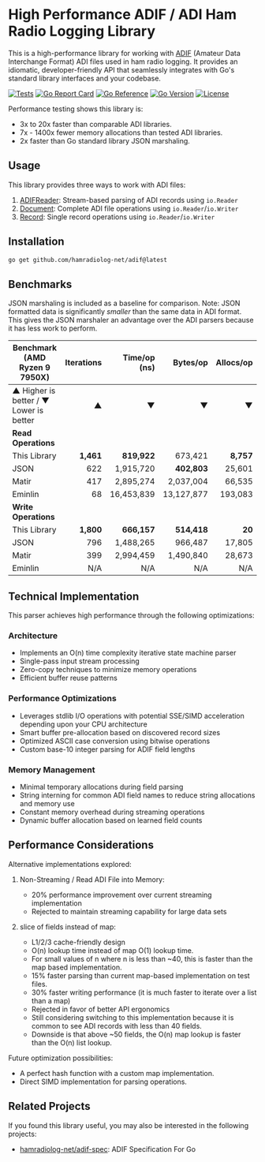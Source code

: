 # High Performance ADIF / ADI Ham Radio Logging Library

This is a high-performance library for working with [ADIF](https://adif.org/) (Amateur Data Interchange Format) ADI files used in ham radio logging.
It provides an idiomatic, developer-friendly API that seamlessly integrates with Go's standard library interfaces and your codebase.

[![Tests](https://github.com/hamradiolog-net/adif/actions/workflows/test.yml/badge.svg)](https://github.com/hamradiolog-net/adif/actions/workflows/test.yml)
[![Go Report Card](https://goreportcard.com/badge/github.com/hamradiolog-net/adif)](https://goreportcard.com/report/github.com/hamradiolog-net/adif)
[![Go Reference](https://pkg.go.dev/badge/github.com/hamradiolog-net/adif.svg)](https://pkg.go.dev/github.com/hamradiolog-net/adif)
[![Go Version](https://img.shields.io/github/go-mod/go-version/hamradiolog-net/adif)](https://github.com/hamradiolog-net/adif/blob/main/go.mod)
[![License](https://img.shields.io/github/license/hamradiolog-net/adif)](https://github.com/hamradiolog-net/adif/blob/main/LICENSE)

Performance testing shows this library is:

- 3x to 20x faster than comparable ADI libraries.
- 7x - 1400x fewer memory allocations than tested ADI libraries.
- 2x faster than Go standard library JSON marshaling.

## Usage

This library provides three ways to work with ADI files:

1) [ADIFReader](./example_adireader_test.go): Stream-based parsing of ADI records using `io.Reader`
2) [Document](./example_document_test.go): Complete ADI file operations using `io.Reader`/`io.Writer`
3) [Record](./example_record_test.go): Single record operations using `io.Reader`/`io.Writer`

## Installation

```bash
go get github.com/hamradiolog-net/adif@latest
```

## Benchmarks

JSON marshaling is included as a baseline for comparison.
Note: JSON formatted data is significantly _smaller_ than the same data in ADI format.
This gives the JSON marshaler an advantage over the ADI parsers because it has less work to perform.

| Benchmark  (AMD Ryzen 9 7950X)             | Iterations | Time/op (ns) | Bytes/op    | Allocs/op   |
|--------------------------------------------|----------:|---------------:|------------:|-----------:|
| ▲ Higher is better / ▼ Lower is better     |         ▲ |              ▼ |           ▼ |          ▼ |
| **Read Operations**                        |           |                |             |            |
| This Library                               | **1,461** |    **819,922** |   673,421   | **8,757**  |
| JSON                                       |     622   |    1,915,720   | **402,803** |   25,601   |
| Matir                                      |     417   |    2,895,274   | 2,037,004   |   66,535   |
| Eminlin                                    |      68   |   16,453,839   |13,127,877   |  193,083   |
| **Write Operations**                       |           |                |             |            |
| This Library                               | **1,800** |    **666,157** | **514,418** |     **20** |
| JSON                                       |     796   |    1,488,265   |   966,487   |   17,805   |
| Matir                                      |     399   |    2,994,459   | 1,490,840   |   28,673   |
| Eminlin                                    |     N/A   |          N/A   |       N/A   |      N/A   |

## Technical Implementation

This parser achieves high performance through the following optimizations:

### Architecture

- Implements an O(n) time complexity iterative state machine parser
- Single-pass input stream processing
- Zero-copy techniques to minimize memory operations
- Efficient buffer reuse patterns

### Performance Optimizations

- Leverages stdlib I/O operations with potential SSE/SIMD acceleration depending upon your CPU architecture
- Smart buffer pre-allocation based on discovered record sizes
- Optimized ASCII case conversion using bitwise operations
- Custom base-10 integer parsing for ADIF field lengths

### Memory Management

- Minimal temporary allocations during field parsing
- String interning for common ADI field names to reduce string allocations and memory use
- Constant memory overhead during streaming operations
- Dynamic buffer allocation based on learned field counts

## Performance Considerations

Alternative implementations explored:

1. Non-Streaming / Read ADI File into Memory:
   - 20% performance improvement over current streaming implementation
   - Rejected to maintain streaming capability for large data sets

2. slice of fields instead of map:
   - L1/2/3 cache-friendly design
   - O(n) lookup time instead of map O(1) lookup time.
   - For small values of n where n is less than ~40, this is faster than the map based implementation.
   - 15% faster parsing than current map-based implementation on test files.
   - 30% faster writing performance (it is much faster to iterate over a list than a map)
   - Rejected in favor of better API ergonomics
   - Still considering switching to this implementation because it is common to see ADI records with less than 40 fields.
   - Downside is that above ~50 fields, the O(n) map lookup is faster than the O(n) list lookup.

Future optimization possibilities:

- A perfect hash function with a custom map implementation.
- Direct SIMD implementation for parsing operations.

## Related Projects

If you found this library useful, you may also be interested in the following projects:

- [hamradiolog-net/adif-spec](https://github.com/hamradiolog-net/adif-spec): ADIF Specification For Go
